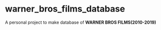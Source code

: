 # warner_bros_films_database

A personal project to make database of **WARNER BROS FILMS(2010-2019)**

